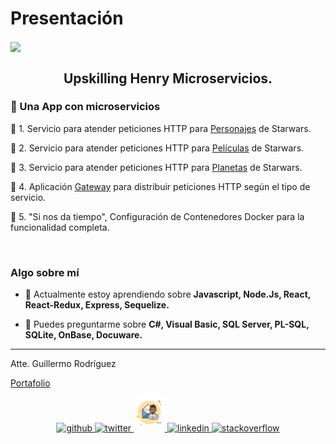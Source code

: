 
# Presentación

<img align="center" src='./Logo_GRS.svg' height='70px'>

## <div align="center"> Upskilling Henry Microservicios.</div>

### 🚀 Una App con microservicios

📌 1. Servicio para atender peticiones HTTP para [Personajes](./characters/) de Starwars.

📌 2. Servicio para atender peticiones HTTP para [Películas](./films/) de Starwars.

📌 3. Servicio para atender peticiones HTTP para [Planetas](./planets/) de Starwars.

📌 4. Aplicación [Gateway](./gateway/) para distribuir peticiones HTTP según el tipo de servicio.

📌 5. "Si nos da tiempo", Configuración de Contenedores Docker para la funcionalidad completa.

<br/>

### Algo sobre mí

- 🌱 Actualmente estoy aprendiendo sobre **Javascript, Node.Js, React, React-Redux, Express, Sequelize.**  

- 💬 Puedes preguntarme sobre **C#, Visual Basic, SQL Server, PL-SQL, SQLite, OnBase, Docuware.**  


<hr />
Atte. Guillermo Rodríguez 

[Portafolio](https://memorodz.github.io/portfolio/)

<div align="center">
<a href="https://github.com/memorodz" target="_blank">
<img src=https://img.shields.io/badge/github-%2324292e.svg?&style=for-the-badge&logo=github&logoColor=white alt=github style="margin-bottom: 5px;" />
</a>
<a href="https://twitter.com/memosrdz" target="_blank">
<img src=https://img.shields.io/badge/twitter-%2300acee.svg?&style=for-the-badge&logo=twitter&logoColor=white alt=twitter style="margin-bottom: 5px;" />
</a>
<a href="mailto:gmo.rodriguez@gmail.com" target="_blank">
<img src='./repoimg/icons8-hombre-con-correo-50.png' alt=Email style="margin-bottom: 5px;" />
</a>    
<a href="https://linkedin.com/in/guillermo-rodríguez-74b10039" target="_blank">
<img src=https://img.shields.io/badge/linkedin-%231E77B5.svg?&style=for-the-badge&logo=linkedin&logoColor=white alt=linkedin style="margin-bottom: 5px;" />
</a>
<a href="https://stackoverflow.com/users/109441" target="_blank">
<img src=https://img.shields.io/badge/stackoverflow-%23F28032.svg?&style=for-the-badge&logo=stackoverflow&logoColor=white alt=stackoverflow style="margin-bottom: 5px;" />
</a>  

</div> 
<br/>

